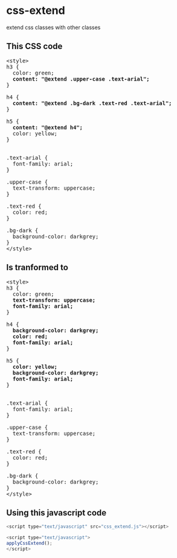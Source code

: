 # css-extend
extend css classes with other classes


## This CSS code

<pre>
&lt;style&gt;
h3 {
  color: green;
  <b>content: "@extend .upper-case .text-arial";</b>
}

h4 {
  <b>content: "@extend .bg-dark .text-red .text-arial";</b>
}

h5 {
  <b>content: "@extend h4";</b>
  color: yellow;
}


.text-arial {
  font-family: arial;
}

.upper-case {
  text-transform: uppercase;
}

.text-red {
  color: red;
}

.bg-dark {
  background-color: darkgrey;
}
&lt;/style&gt;
</pre>


## Is tranformed to 

<pre>
&lt;style&gt;
h3 {
  color: green;
  <b>text-transform: uppercase;</b>
  <b>font-family: arial;</b>
}

h4 {
  <b>background-color: darkgrey;</b>
  <b>color: red;</b>
  <b>font-family: arial;</b>
}

h5 {
  <b>color: yellow;</b>
  <b>background-color: darkgrey;</b>
  <b>font-family: arial;</b>
}


.text-arial {
  font-family: arial;
}

.upper-case {
  text-transform: uppercase;
}

.text-red {
  color: red;
}

.bg-dark {
  background-color: darkgrey;
}
&lt;/style&gt;
</pre>


## Using this javascript code

```javascript
<script type="text/javascript" src="css_extend.js"></script>

<script type="text/javascript">
applyCssExtend();
</script>
```